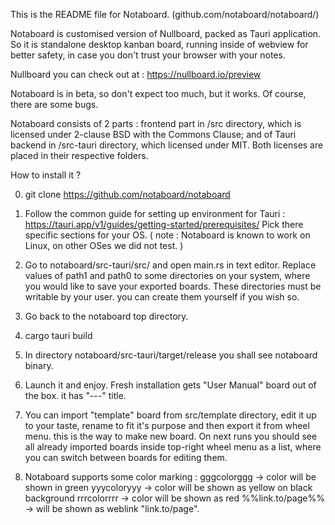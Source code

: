  This is the README file for Notaboard. (github.com/notaboard/notaboard/)

 Notaboard is customised version of Nullboard, packed as Tauri application.
 So it is standalone desktop kanban board, running inside of webview for better safety,
 in case you don't trust your browser with your notes.

 Nullboard you can check out at : https://nullboard.io/preview

 Notaboard is in beta, so don't expect too much, but it works.
 Of course, there are some bugs.

 Notaboard consists of 2 parts : frontend part in /src directory,
 which is licensed under 2-clause BSD with the Commons Clause;
 and of Tauri backend in /src-tauri directory, which licensed under MIT.
 Both licenses are placed in their respective folders.

 How to install it ?

 0. git clone https://github.com/notaboard/notaboard

 1. Follow the common guide for setting up environment for Tauri :
    https://tauri.app/v1/guides/getting-started/prerequisites/
    Pick there specific sections for your OS.
    ( note : Notaboard is known to work on Linux, on other OSes we did not test. )

 2. Go to notaboard/src-tauri/src/ and open main.rs in text editor. Replace values
    of path1 and path0 to some directories on your system,
    where you would like to save your exported boards. These directories must be writable by your user.
    you can create them yourself if you wish so.

 3. Go back to the notaboard top directory.

 4. cargo tauri build

 5. In directory notaboard/src-tauri/target/release you shall see notaboard binary.

 6. Launch it and enjoy. Fresh installation gets "User Manual" board out of the box. it has "---" title.

 7. You can import "template" board from src/template directory, edit it up to your taste,
    rename to fit it's purpose and then export it from wheel menu. this is the way  to make new board.
    On next runs you should see all already imported boards inside top-right wheel menu as a list,
    where you can switch between boards for editing them.

 8. Notaboard supports some color marking :
    gggcolorggg -> color will be shown in green
    yyycoloryyy -> color will be shown as yellow on black background
    rrrcolorrrr -> color will be shown as red
    %%link.to/page%% -> will be shown as weblink "link.to/page".
 
